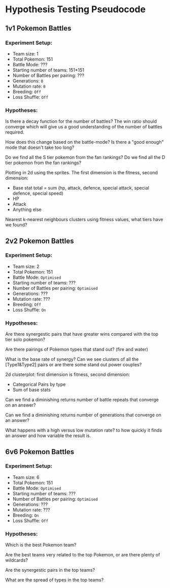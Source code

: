 # Hypothesis Testing Pseudocode

## 1v1 Pokemon Battles

### Experiment Setup:

- Team size: 1
- Total Pokemon: 151
- Battle Mode: ???
- Starting number of teams: 151*151
- Number of Battles per pairing: ??? 
- Generations: `0`
- Mutation rate: `0`
- Breeding: `Off`
- Loss Shuffle: `Off`

### Hypotheses: 

Is there a decay function for the number of battles? The win ratio should converge which will give us a good understanding of the number of battles required. 

How does this change based on the battle-mode? Is there a "good enough" mode that doesn't take too long?

Do we find all the S tier pokemon from the fan rankings?
Do we find all the D tier pokemon from the fan rankings?

Plotting in 2d using the sprites. The first dimension is the fitness, second dimension:
- Base stat total = sum (hp, attack, defence, special attack, special defence, special speed)
- HP
- Attack
- Anything else

Nearest k-nearest neighbours clusters using fitness values, what tiers have we found?



## 2v2 Pokemon Battles

### Experiment Setup:

- Team size: 2
- Total Pokemon: 151
- Battle Mode: `Optimised`
- Starting number of teams: ???
- Number of Battles per pairing: `Optimised`
- Generations: ???
- Mutation rate: ???
- Breeding: `Off`
- Loss Shuffle: `On`

### Hypotheses: 

Are there synergestic pairs that have greater wins compared with the top tier solo pokemon?

Are there pairings of Pokemon types that stand out? (fire and water)

What is the base rate of synergy? Can we see clusters of all the [Type1&Type2] pairs or are there some stand out power couples?

2d clusterplot: first dimension is fitness, second dimension:
- Categorical Pairs by type
- Sum of base stats


Can we find a diminishing returns number of battle repeats that converge on an answer?

Can we find a diminishing returns number of generations that converge on an answer?

What happens with a high versus low mutation rate? to how quickly it finds an answer and how variable the result is. 



## 6v6 Pokemon Battles

### Experiment Setup:

- Team size: 6
- Total Pokemon: 151
- Battle Mode: `Optimised`
- Starting number of teams: ???
- Number of Battles per pairing: `Optimised`
- Generations: ???
- Mutation rate: ???
- Breeding: `On`
- Loss Shuffle: `Off`

### Hypotheses: 

Which is the best Pokemon team?

Are the best teams very related to the top Pokemon, or are there plenty of wildcards?

Are the synergestic pairs in the top teams?

What are the spread of types in the top teams?








